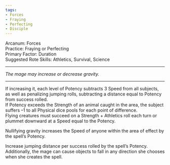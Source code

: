 ```yaml
---
tags:
- Forces
- Fraying
- Perfecting
- Disciple
---
```


Arcanum: Forces\
Practice: Fraying or Perfecting\
Primary Factor: Duration\
Suggested Rote Skills: Athletics, Survival, Science

---

_The mage may increase or decrease gravity._

---

If increasing it, each level of Potency subtracts 3 Speed from all subjects, as well as penalizing jumping rolls, subtracting a distance equal to Potency from success rolled.\
If Potency exceeds the Strength of an animal caught in the area, the subject suffers –1 to all Physical dice pools for each point of difference.\
Flying creatures must succeed on a Strength + Athletics roll each turn or plummet downward at a Speed equal to the Potency.

Nullifying gravity increases the Speed of anyone within the area of effect by the spell’s Potency. 

Increase jumping distance per success rolled by the spell’s Potency.\
Additionally, the mage can cause objects to fall in any direction she chooses when she creates the spell.